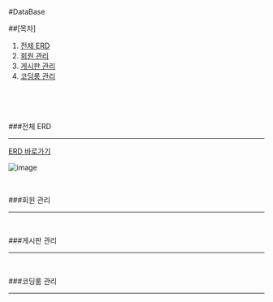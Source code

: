#DataBase 


##[목차]

1. [전체 ERD](#전체-ERD)
2. [회원 관리](#회원-관리)
3. [게시판 관리](#게시판-관리)
4. [코딩룸 관리](#코딩룸-관리)



<br/><br/><br/>
 
 ###전체 ERD
 
 ---

[ERD 바로가기][erd_link]

[erd_link]: https://www.erdcloud.com/d/eRLYTXvN28MnGBhPH

![image](https://user-images.githubusercontent.com/61372486/120640893-f85a8400-c4ad-11eb-8d95-85bdd55c54c6.png)

<br/>
  
 ###회원 관리
    
 ---
  
<br/>
  
 ###게시판 관리
    
 ---
 
<br/>
  
 ###코딩룸 관리
    
 ---
  

 

